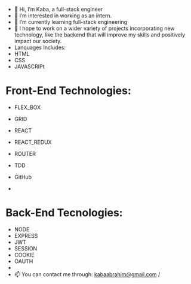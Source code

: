 - 👋 Hi, I’m Kaba, a full-stack engineer
- 👀 I’m interested in working as an intern.
- 🌱 I’m currently learning full-stack engineering
- 💞️ I hope to work on a wider variety of projects incorporating new technology, like the backend that will improve my skills and positively impact our society.
- Lanquages Includes:
- HTML
- CSS
- JAVASCRIPt

# Front-End Technologies:
- FLEX_BOX
- GRID
- REACT
- REACT_REDUX
- ROUTER
- TDD
- GitHub

- 
# Back-End Tecnologies:
- NODE
- EXPRESS
- JWT
- SESSION
- COOKIE
- OAUTH
- 
- 📫 You can contact me through: kabaabrahim@gmail.com / 


<!---
wcoding-1/wcoding-1 is a ✨ special ✨ repository because its `README.md` (this file) appears on your GitHub profile.
You can click the Preview link to take a look at your changes.
--->
